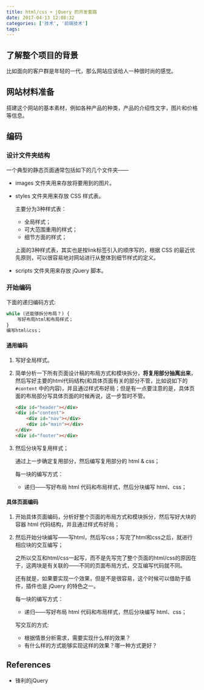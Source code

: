 ```yaml
---
title: html/css + jQuery 的开发套路
date: 2017-04-13 12:08:32
categories: ['技术', '前端技术']
tags:
---
```


## 了解整个项目的背景

比如面向的客户群是年轻的一代，那么网站应该给人一种很时尚的感觉。

## 网站材料准备

搭建这个网站的基本素材，例如各种产品的种类，产品的介绍性文字，图片和价格等信息。

## 编码

### 设计文件夹结构

一个典型的静态页面通常包括如下的几个文件夹——

- images 文件夹用来存放将要用到的图片。
- styles 文件夹用来存放 CSS 样式表。

    主要分为3种样式表：

    - 全局样式；
    - 可大范围重用的样式；
    - 细节方面的样式；

    上面的3种样式表，其实也是按link标签引入的顺序写的，根据 CSS 的最近优先原则，可以很容易地对网站进行从整体到细节样式的定义。

- scripts 文件夹用来存放 jQuery 脚本。

### 开始编码

下面的递归编码方式:

```js
while (还能够拆分布局？) {
    写好布局html和布局样式；
}
编写html&css；
```

#### 通用编码

1. 写好全局样式。

2. 简单分析一下所有页面设计稿的布局方式和模块拆分，**将复用部分抽离出来**，然后写好主要的html代码结构(和具体页面有关的部分不管，比如说如下的 `#content` 中的内容)，并且通过样式布好局；但是有一点要注意的是，具体页面的布局部分写具体页面的时候再说，这一步暂时不管。

    ```html
    <div id="header"></div>
    <div id="content">
        <div id="nav"></div>
        <div id="main"></div>
    </div>
    <div id="footer"></div>
    ```

3. 然后分块写复用样式；

    通过上一步确定复用部分，然后编写复用部分的 html & css；

    每一块的编写方式：

    - 递归——写好布局 html 代码和布局样式，然后分块编写 html、css；

#### 具体页面编码

1. 开始具体页面编码，分析好整个页面的布局方式和模块拆分，然后写好大块的容器 html 代码结构，并且通过样式布好局；

2. 然后开始分块编写——写html，然后写css；写完了html和css之后，就进行相应块的交互编写；

    之所以交互和html/css一起写，而不是先写完了整个页面的html/css的原因在于，这两块是有关联的——不同的页面布局方式，交互编写代码就不同。

    还有就是，如果要实现一个效果，但是不是很容易，这个时候可以借助于插件，插件也是 jQuery 的特色之一。

    每一块的编写方式：

    - 递归——写好布局 html 代码和布局样式，然后分块编写 html、css；

    写交互的方式:

    - 根据情景分析需求，需要实现什么样的效果？
    - 有什么样的方式能够实现这样的效果？哪一种方式更好？

## References

- 锋利的jQuery
